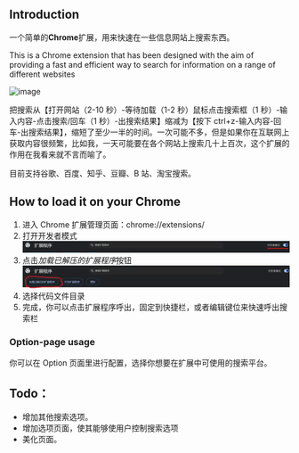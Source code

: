 ## Introduction

一个简单的**Chrome**扩展，用来快速在一些信息网站上搜索东西。

This is a Chrome extension that has been designed with the aim of providing a fast and efficient way to search for information on a range of different websites

![image](./images/view.png)

把搜索从【打开网站（2-10 秒）-等待加载（1-2 秒）鼠标点击搜索框（1 秒）-输入内容-点击搜索/回车（1 秒）-出搜索结果】缩减为【按下 ctrl+z-输入内容-回车-出搜索结果】，缩短了至少一半的时间。一次可能不多，但是如果你在互联网上获取内容很频繁，比如我，一天可能要在各个网站上搜索几十上百次，这个扩展的作用在我看来就不言而喻了。

目前支持谷歌、百度、知乎、豆瓣、B 站、淘宝搜索。

## How to load it on your Chrome

1. 进入 Chrome 扩展管理页面：chrome://extensions/
2. 打开开发者模式  
   ![image](./images/chrome-extension-developer-mode.png)
3. 点击*加载已解压的扩展程序*按钮
   ![image](./images/chrome-extension-load.png)
4. 选择代码文件目录
5. 完成，你可以点击扩展程序呼出，固定到快捷栏，或者编辑键位来快速呼出搜索栏

### Option-page usage

你可以在 Option 页面里进行配置，选择你想要在扩展中可使用的搜索平台。

## Todo：

-   增加其他搜索选项。
-   增加选项页面，使其能够使用户控制搜索选项
-   美化页面。
